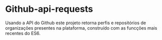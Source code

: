 # Github-api-requests
Usando a API do Github este projeto retorna perfis e repositórios de organizações presentes na plataforma, construído com as funcções mais recentes do ES6.
